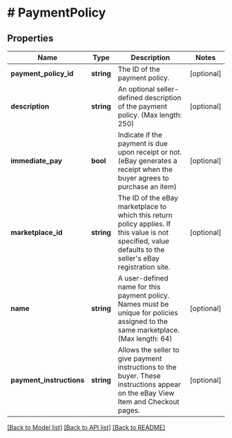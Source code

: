 # # PaymentPolicy

## Properties

Name | Type | Description | Notes
------------ | ------------- | ------------- | -------------
**payment_policy_id** | **string** | The ID of the payment policy. | [optional] 
**description** | **string** | An optional seller-defined description of the payment policy. (Max length: 250) | [optional] 
**immediate_pay** | **bool** | Indicate if the payment is due upon receipt or not. (eBay generates a receipt when the buyer agrees to purchase an item) | [optional] 
**marketplace_id** | **string** | The ID of the eBay marketplace to which this return policy applies. If this value is not specified, value defaults to the seller&#39;s eBay registration site. | [optional] 
**name** | **string** | A user-defined name for this payment policy. Names must be unique for policies assigned to the same marketplace. (Max length: 64) | [optional] 
**payment_instructions** | **string** | Allows the seller to give payment instructions to the buyer. These instructions appear on the eBay View Item and Checkout pages. | [optional] 

[[Back to Model list]](../../README.md#documentation-for-models) [[Back to API list]](../../README.md#documentation-for-api-endpoints) [[Back to README]](../../README.md)


